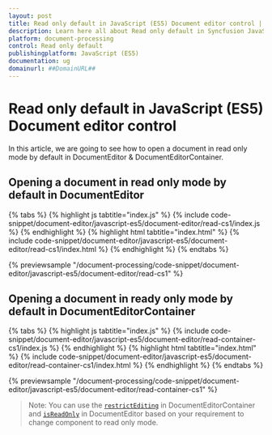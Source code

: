```yaml
---
layout: post
title: Read only default in JavaScript (ES5) Document editor control | Syncfusion
description: Learn here all about Read only default in Syncfusion JavaScript (ES5) Document editor control of Syncfusion Essential JS 2 and more.
platform: document-processing
control: Read only default 
publishingplatform: JavaScript (ES5)
documentation: ug
domainurl: ##DomainURL##
---
```


# Read only default in JavaScript (ES5) Document editor control

In this article, we are going to see how to open a document in read only mode by default in DocumentEditor & DocumentEditorContainer.

## Opening a document in read only mode by default in DocumentEditor

{% tabs %}
{% highlight js tabtitle="index.js" %}
{% include code-snippet/document-editor/javascript-es5/document-editor/read-cs1/index.js %}
{% endhighlight %}
{% highlight html tabtitle="index.html" %}
{% include code-snippet/document-editor/javascript-es5/document-editor/read-cs1/index.html %}
{% endhighlight %}
{% endtabs %}

{% previewsample "/document-processing/code-snippet/document-editor/javascript-es5/document-editor/read-cs1" %}

## Opening a document in ready only mode by default in DocumentEditorContainer

{% tabs %}
{% highlight js tabtitle="index.js" %}
{% include code-snippet/document-editor/javascript-es5/document-editor/read-container-cs1/index.js %}
{% endhighlight %}
{% highlight html tabtitle="index.html" %}
{% include code-snippet/document-editor/javascript-es5/document-editor/read-container-cs1/index.html %}
{% endhighlight %}
{% endtabs %}

{% previewsample "/document-processing/code-snippet/document-editor/javascript-es5/document-editor/read-container-cs1" %}

>Note: You can use the [`restrictEditing`](https://ej2.syncfusion.com/javascript/documentation/api/document-editor#restrictediting) in DocumentEditorContainer and [`isReadOnly`](https://ej2.syncfusion.com/javascript/documentation/api/document-editor#isreadonly) in DocumentEditor based on your requirement to change component to read only mode.